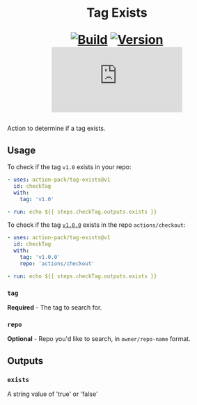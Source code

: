 <h1 align="center">Tag Exists<br />
<div align="center">
  
  [![Build](https://github.com/action-pack/tag-exists/actions/workflows/build.yml/badge.svg)](https://github.com/action-pack/tag-exists/)
  [![Version](https://img.shields.io/github/v/tag/action-pack/tag-exists?label=version&sort=semver&color=066da5)](https://github.com/marketplace/actions/tag-exists)
  [![Size](https://img.shields.io/github/size/action-pack/tag-exists/dist/index.js?branch=release/v1.02&label=size&color=066da5)](https://github.com/action-pack/tag-exists/)
  
</div></h1>

Action to determine if a tag exists.

## Usage

To check if the tag `v1.0` exists in your repo:
```yaml
- uses: action-pack/tag-exists@v1
  id: checkTag
  with: 
    tag: 'v1.0'

- run: echo ${{ steps.checkTag.outputs.exists }}
```

To check if the tag [`v1.0.0`](https://github.com/actions/checkout/releases/tag/v1.0.0) exists in the repo `actions/checkout`:
```yaml
- uses: action-pack/tag-exists@v1
  id: checkTag
  with: 
    tag: 'v1.0.0'
    repo: 'actions/checkout'

- run: echo ${{ steps.checkTag.outputs.exists }}
```

### `tag` 

**Required** - The tag to search for.

### `repo`

**Optional** - Repo you'd like to search, in `owner/repo-name` format.

## Outputs

### `exists`

A string value of 'true' or 'false'
